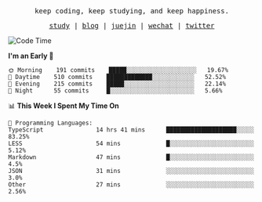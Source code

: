 <p align="center">
  <samp>
    <span>keep coding, keep studying, and keep happiness.</span>
  </samp>
</p>

<p align="center">
  <samp>
    <a href="https://github.com/ouduidui/fe-study">study</a> |
    <a href="https://deweyou.me">blog</a>  |
    <a href="https://juejin.cn/user/4309700183594366">juejin</a> |
    <a href="https://user-images.githubusercontent.com/54696834/165071004-6509e3f2-90c3-448c-9d92-3da42b0c2021.jpeg">wechat</a> |
    <a href="https://twitter.com/ouduidui">twitter</a>
  </samp>
</p>

<!--START_SECTION:waka-->
![Code Time](http://img.shields.io/badge/Code%20Time-1%2C988%20hrs%2047%20mins-blue)

**I'm an Early 🐤** 

```text
🌞 Morning    191 commits    █████░░░░░░░░░░░░░░░░░░░░   19.67% 
🌆 Daytime    510 commits    █████████████░░░░░░░░░░░░   52.52% 
🌃 Evening    215 commits    █████░░░░░░░░░░░░░░░░░░░░   22.14% 
🌙 Night      55 commits     █░░░░░░░░░░░░░░░░░░░░░░░░   5.66%

```


📊 **This Week I Spent My Time On** 

```text
💬 Programming Languages: 
TypeScript               14 hrs 41 mins      ████████████████████░░░░░   83.25% 
LESS                     54 mins             █░░░░░░░░░░░░░░░░░░░░░░░░   5.12% 
Markdown                 47 mins             █░░░░░░░░░░░░░░░░░░░░░░░░   4.5% 
JSON                     31 mins             ░░░░░░░░░░░░░░░░░░░░░░░░░   3.0% 
Other                    27 mins             ░░░░░░░░░░░░░░░░░░░░░░░░░   2.56%

```


<!--END_SECTION:waka-->
